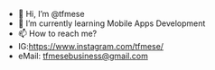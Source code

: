 - 👋 Hi, I’m @tfmese
- 🌱 I’m currently learning Mobile Apps Development
- 📫 How to reach me?
- IG:https://www.instagram.com/tfmese/
- eMail: tfmesebusiness@gmail.com

<!---
tfmese/tfmese is a ✨ special ✨ repository because its `README.md` (this file) appears on your GitHub profile.
You can click the Preview link to take a look at your changes.
--->
